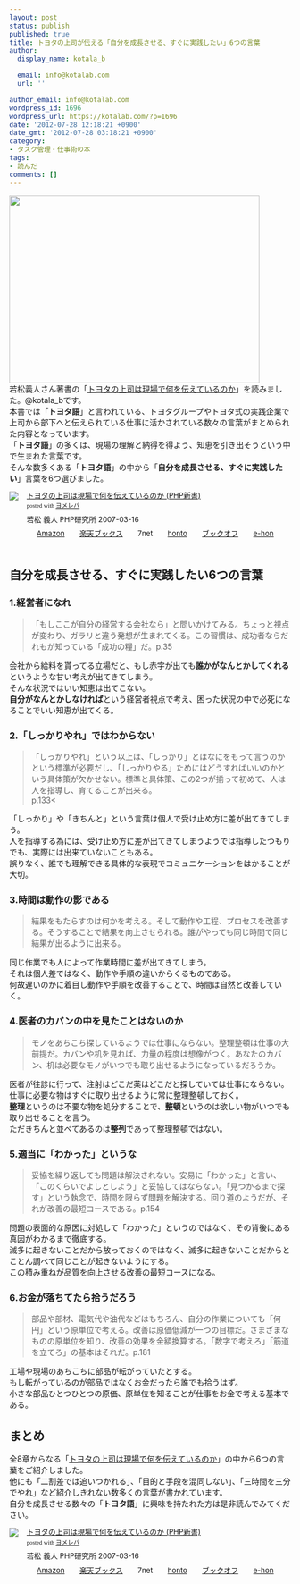 ```yaml
---
layout: post
status: publish
published: true
title: トヨタの上司が伝える「自分を成長させる、すぐに実践したい」6つの言葉
author:
  display_name: kotala_b

  email: info@kotalab.com
  url: ''

author_email: info@kotalab.com
wordpress_id: 1696
wordpress_url: https://kotalab.com/?p=1696
date: '2012-07-28 12:18:21 +0900'
date_gmt: '2012-07-28 03:18:21 +0900'
category:
- タスク管理・仕事術の本
tags:
- 読んだ
comments: []
---
```

<p><a href="https://kotalab.com/wp-content/uploads/toyota_120728.jpg" target="_blank"><img src="https://kotalab.com/wp-content/uploads/toyota_120728.jpg" alt="" title="toyota_120728" width="448" height="336" class="alignnone size-full wp-image-1697" /></a><br />
若松義人さん著書の「<a href="https://www.amazon.co.jp/exec/obidos/asin/4569690645/same-22/" rel="nofollow" name="booklink" target="_blank">トヨタの上司は現場で何を伝えているのか</a>」を読みました。@kotala_bです。<br />
本書では「<strong>トヨタ語</strong>」と言われている、トヨタグループやトヨタ式の実践企業で上司から部下へと伝えられている仕事に活かされている数々の言葉がまとめられた内容となっています。<br />
「<strong>トヨタ語</strong>」の多くは、現場の理解と納得を得よう、知恵を引き出そうという中で生まれた言葉です。<br />
そんな数多くある「<strong>トヨタ語</strong>」の中から「<strong>自分を成長させる、すぐに実践したい</strong>」言葉を6つ選びました。<br />
<!--more--></p>
<div class="booklink-box" style="text-align:left;padding-bottom:20px;font-size:small;/zoom: 1;overflow: hidden;">
<div class="booklink-image" style="float:left;margin:0 15px 10px 0;"><a href="https://www.amazon.co.jp/exec/obidos/asin/4569690645/same-22/" name="booklink" rel="nofollow" target="_blank"><img src="https://images-fe.ssl-images-amazon.com/images/I/51qdjSxmf2L._SL160_.jpg" style="border: none;" /></a></div>
<div class="booklink-info" style="line-height:120%;/zoom: 1;overflow: hidden;">
<div class="booklink-name" style="margin-bottom:10px;line-height:120%"><a href="https://www.amazon.co.jp/exec/obidos/asin/4569690645/same-22/" rel="nofollow" name="booklink" target="_blank">トヨタの上司は現場で何を伝えているのか (PHP新書)</a>
<div class="booklink-powered-date" style="font-size:8pt;margin-top:5px;font-family:verdana;line-height:120%">posted with <a href="https://yomereba.com" target="_blank">ヨメレバ</a></div>
</div>
<div class="booklink-detail" style="margin-bottom:5px;">若松 義人 PHP研究所 2007-03-16    </div>
<div class="booklink-link2" style="margin-top:10px;">
<div class="shoplinkamazon" style="display:inline;margin-right:5px;background: url('https://img.yomereba.com/tam_y.gif') 0 0 no-repeat;padding: 2px 0 2px 18px;white-space: nowrap;"><a href="https://www.amazon.co.jp/exec/obidos/asin/4569690645/same-22/" rel="nofollow" target="_blank" title="アマゾン" >Amazon</a></div>
<div class="shoplinkrakuten" style="display:inline;margin-right:5px;background: url('https://img.yomereba.com/tam_y.gif') 0 -50px no-repeat;padding: 2px 0 2px 18px;white-space: nowrap;"><a href="https://hb.afl.rakuten.co.jp/hgc/0fa7afc8.bbfc196a.0fa7afc9.d56c38f1/?pc=http%3A%2F%2Fbooks.rakuten.co.jp%2Frb%2F4332879%2F%3Fscid%3Daf_ich_link_urltxt%26m%3Dhttp%3A%2F%2Fm.rakuten.co.jp%2Fev%2Fbook%2F" rel="nofollow" target="_blank" title="楽天ブックス" >楽天ブックス</a></div>
<div class="shoplinkseven" style="display:inline;margin-right:5px;background: url('https://img.yomereba.com/tam_y.gif') 0 -100px no-repeat;padding: 2px 0 2px 18px;white-space: nowrap;"><span class="removed_link" title="click.linksynergy.com/fs-bin/click?id=d2yYUp776R4&amp;subid=&amp;offerid=197738.1&amp;type=10&amp;tmpid=1787&amp;RD_PARM1=http%253A%252F%252Fwww.7netshopping.jp%252Fbooks%252Fsearch_result%252F%253Fctgy%253Dbooks%2526code%253D4569690645">7net</span></div>
<div class="shoplinkbk1" style="display:inline;margin-right:5px;background: url('https://img.yomereba.com/tam_y.gif') 0 -150px no-repeat;padding: 2px 0 2px 18px;white-space: nowrap;"><a href="https://ck.jp.ap.valuecommerce.com/servlet/referral?sid=2967684&pid=881104827&vc_url=http%3A%2F%2Fhonto.jp%2Fnetstore%2Fsearch_021_104569690645.html%3Fsrchf%3D1%26srchGnrNm%3D1" target="_blank" title="bk1" >honto</a></div>
<div class="shoplinkbookoff" style="display:inline;margin-right:5px;background: url('https://img.yomereba.com/tam_y.gif') 0 -200px no-repeat;padding: 2px 0 2px 18px;white-space: nowrap;"><a href="https://click.linksynergy.com/fs-bin/click?id=d2yYUp776R4&subid=&offerid=169505.1&type=10&tmpid=3677&RD_PARM1=http%253A%252F%252Fwww.bookoffonline.co.jp%252Fdisplay%252FL001%252Cbg%253D12%252Cq%253D9784569690643" rel="nofollow" target="_blank" title="ブックオフオンライン" >ブックオフ</a></div>
<div class="shoplinkehon" style="display:inline;margin-right:5px;background: url('https://img.yomereba.com/tam_y.gif') 0 -250px no-repeat;padding: 2px 0 2px 18px;white-space: nowrap;"><a href="https://ck.jp.ap.valuecommerce.com/servlet/referral?sid=2967684&pid=881104827&vc_url=http%3A%2F%2Fwww.e-hon.ne.jp%2Fbec%2FSA%2FDetail%3FrefISBN%3D4569690645" target="_blank" title="e-hon" >e-hon</a></div>
</div>
</div>
<div class="booklink-footer" style="clear: left"></div>
</div>
<h2>自分を成長させる、すぐに実践したい6つの言葉</h2>
<h3>1.経営者になれ</h3>
<blockquote><p>「もしここが自分の経営する会社なら」と問いかけてみる。ちょっと視点が変わり、ガラリと違う発想が生まれてくる。この習慣は、成功者ならだれもが知っている「成功の糧」だ。p.35</p></blockquote>
<p>会社から給料を貰ってる立場だと、もし赤字が出ても<strong>誰かがなんとかしてくれる</strong>というような甘い考えが出てきてしまう。<br />
そんな状況ではいい知恵は出てこない。<br />
<strong>自分がなんとかしなければ</strong>という経営者視点で考え、困った状況の中で必死になることでいい知恵が出てくる。</p>
<h3>2.「しっかりやれ」ではわからない</h3>
<blockquote><p>「しっかりやれ」という以上は、「しっかり」とはなにをもって言うのかという標準が必要だし、「しっかりやる」ためにはどうすればいいのかという具体策が欠かせない。標準と具体策、この2つが揃って初めて、人は人を指導し、育てることが出来る。<br />
p.133<</p></blockquote>
<p>「しっかり」や「きちんと」という言葉は個人で受け止め方に差が出てきてしまう。<br />
人を指導する為には、受け止め方に差が出てきてしまうようでは指導したつもりでも、実際には出来ていないこともある。<br />
誤りなく、誰でも理解できる具体的な表現でコミュニケーションをはかることが大切。</p>
<h3>3.時間は動作の影である</h3>
<blockquote><p>結果をもたらすのは何かを考える。そして動作や工程、プロセスを改善する。そうすることで結果を向上させられる。誰がやっても同じ時間で同じ結果が出るように出来る。</p></blockquote>
<p>同じ作業でも人によって作業時間に差が出てきてしまう。<br />
それは個人差ではなく、動作や手順の違いからくるものである。<br />
何故遅いのかに着目し動作や手順を改善することで、時間は自然と改善していく。</p>
<h3>4.医者のカバンの中を見たことはないのか</h3>
<blockquote><p>モノをあちこち探しているようでは仕事にならない。整理整頓は仕事の大前提だ。カバンや机を見れば、力量の程度は想像がつく。あなたのカバン、机は必要なモノがいつでも取り出せるようになっているだろうか。</p></blockquote>
<p>医者が往診に行って、注射はどこだ薬はどこだと探していては仕事にならない。<br />
仕事に必要な物はすぐに取り出せるように常に整理整頓しておく。<br />
<strong>整理</strong>というのは不要な物を処分することで、<strong>整頓</strong>というのは欲しい物がいつでも取り出せることを言う。<br />
ただきちんと並べてあるのは<strong>整列</strong>であって整理整頓ではない。</p>
<h3>5.適当に「わかった」というな</h3>
<blockquote><p>妥協を繰り返しても問題は解決されない。安易に「わかった」と言い、「このくらいでよしとしよう」と妥協してはならない。「見つかるまで探す」という執念で、時間を限らず問題を解決する。回り道のようだが、それが改善の最短コースである。p.154</p></blockquote>
<p>問題の表面的な原因に対処して「わかった」というのではなく、その背後にある真因がわかるまで徹底する。<br />
滅多に起きないことだから放っておくのではなく、滅多に起きないことだからとことん調べて同じことが起きないようにする。<br />
この積み重ねが品質を向上させる改善の最短コースになる。</p>
<h3>6.お金が落ちてたら拾うだろう</h3>
<blockquote><p>部品や部材、電気代や油代などはもちろん、自分の作業についても「何円」という原単位で考える。改善は原価低減が一つの目標だ。さまざまなものの原単位を知り、改善の効果を金額換算する。「数字で考えろ」「筋道を立てろ」の基本はそれだ。p.181</p></blockquote>
<p>工場や現場のあちこちに部品が転がっていたとする。<br />
もし転がっているのが部品ではなくお金だったら誰でも拾うはず。<br />
小さな部品ひとつひとつの原価、原単位を知ることが仕事をお金で考える基本である。</p>
<h2>まとめ</h2>
<p>全8章からなる「<a href="https://www.amazon.co.jp/exec/obidos/asin/4569690645/same-22/" rel="nofollow" name="booklink" target="_blank">トヨタの上司は現場で何を伝えているのか</a>」の中から6つの言葉をご紹介しました。<br />
他にも「二割差では追いつかれる」、「目的と手段を混同しない」、「三時間を三分でやれ」など紹介しきれない数多くの言葉が書かれています。<br />
自分を成長させる数々の「<strong>トヨタ語</strong>」に興味を持たれた方は是非読んでみてください。</p>
<div class="booklink-box" style="text-align:left;padding-bottom:20px;font-size:small;/zoom: 1;overflow: hidden;">
<div class="booklink-image" style="float:left;margin:0 15px 10px 0;"><a href="https://www.amazon.co.jp/exec/obidos/asin/4569690645/same-22/" name="booklink" rel="nofollow" target="_blank"><img src="https://images-fe.ssl-images-amazon.com/images/I/51qdjSxmf2L._SL160_.jpg" style="border: none;" /></a></div>
<div class="booklink-info" style="line-height:120%;/zoom: 1;overflow: hidden;">
<div class="booklink-name" style="margin-bottom:10px;line-height:120%"><a href="https://www.amazon.co.jp/exec/obidos/asin/4569690645/same-22/" rel="nofollow" name="booklink" target="_blank">トヨタの上司は現場で何を伝えているのか (PHP新書)</a>
<div class="booklink-powered-date" style="font-size:8pt;margin-top:5px;font-family:verdana;line-height:120%">posted with <a href="https://yomereba.com" target="_blank">ヨメレバ</a></div>
</div>
<div class="booklink-detail" style="margin-bottom:5px;">若松 義人 PHP研究所 2007-03-16    </div>
<div class="booklink-link2" style="margin-top:10px;">
<div class="shoplinkamazon" style="display:inline;margin-right:5px;background: url('https://img.yomereba.com/tam_y.gif') 0 0 no-repeat;padding: 2px 0 2px 18px;white-space: nowrap;"><a href="https://www.amazon.co.jp/exec/obidos/asin/4569690645/same-22/" rel="nofollow" target="_blank" title="アマゾン" >Amazon</a></div>
<div class="shoplinkrakuten" style="display:inline;margin-right:5px;background: url('https://img.yomereba.com/tam_y.gif') 0 -50px no-repeat;padding: 2px 0 2px 18px;white-space: nowrap;"><a href="https://hb.afl.rakuten.co.jp/hgc/0fa7afc8.bbfc196a.0fa7afc9.d56c38f1/?pc=http%3A%2F%2Fbooks.rakuten.co.jp%2Frb%2F4332879%2F%3Fscid%3Daf_ich_link_urltxt%26m%3Dhttp%3A%2F%2Fm.rakuten.co.jp%2Fev%2Fbook%2F" rel="nofollow" target="_blank" title="楽天ブックス" >楽天ブックス</a></div>
<div class="shoplinkseven" style="display:inline;margin-right:5px;background: url('https://img.yomereba.com/tam_y.gif') 0 -100px no-repeat;padding: 2px 0 2px 18px;white-space: nowrap;"><span class="removed_link" title="click.linksynergy.com/fs-bin/click?id=d2yYUp776R4&amp;subid=&amp;offerid=197738.1&amp;type=10&amp;tmpid=1787&amp;RD_PARM1=http%253A%252F%252Fwww.7netshopping.jp%252Fbooks%252Fsearch_result%252F%253Fctgy%253Dbooks%2526code%253D4569690645">7net</span></div>
<div class="shoplinkbk1" style="display:inline;margin-right:5px;background: url('https://img.yomereba.com/tam_y.gif') 0 -150px no-repeat;padding: 2px 0 2px 18px;white-space: nowrap;"><a href="https://ck.jp.ap.valuecommerce.com/servlet/referral?sid=2967684&pid=881104827&vc_url=http%3A%2F%2Fhonto.jp%2Fnetstore%2Fsearch_021_104569690645.html%3Fsrchf%3D1%26srchGnrNm%3D1" target="_blank" title="bk1" >honto</a></div>
<div class="shoplinkbookoff" style="display:inline;margin-right:5px;background: url('https://img.yomereba.com/tam_y.gif') 0 -200px no-repeat;padding: 2px 0 2px 18px;white-space: nowrap;"><a href="https://click.linksynergy.com/fs-bin/click?id=d2yYUp776R4&subid=&offerid=169505.1&type=10&tmpid=3677&RD_PARM1=http%253A%252F%252Fwww.bookoffonline.co.jp%252Fdisplay%252FL001%252Cbg%253D12%252Cq%253D9784569690643" rel="nofollow" target="_blank" title="ブックオフオンライン" >ブックオフ</a></div>
<div class="shoplinkehon" style="display:inline;margin-right:5px;background: url('https://img.yomereba.com/tam_y.gif') 0 -250px no-repeat;padding: 2px 0 2px 18px;white-space: nowrap;"><a href="https://ck.jp.ap.valuecommerce.com/servlet/referral?sid=2967684&pid=881104827&vc_url=http%3A%2F%2Fwww.e-hon.ne.jp%2Fbec%2FSA%2FDetail%3FrefISBN%3D4569690645" target="_blank" title="e-hon" >e-hon</a></div>
</div>
</div>
<div class="booklink-footer" style="clear: left"></div>
</div>
